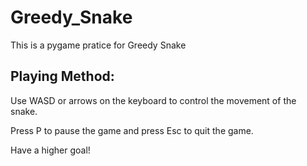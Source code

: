 # Greedy_Snake

This is a pygame pratice for Greedy Snake

## Playing Method:
 Use WASD or arrows on the keyboard to control the movement of the snake. 
 
 Press P to pause the game and press Esc to quit the game.
 
 Have a higher goal!
